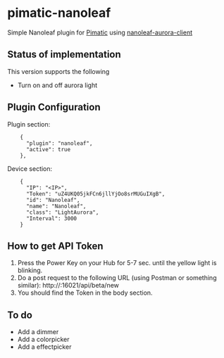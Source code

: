 # pimatic-nanoleaf
Simple Nanoleaf plugin for <a href="https://pimatic.org">Pimatic</a> using <a href="https://github.com/darrent/nanoleaf-aurora-api">nanoleaf-aurora-client</a>

## Status of implementation

This version supports the following
* Turn on and off aurora light

## Plugin Configuration

Plugin section:
```
    {
      "plugin": "nanoleaf",
      "active": true
    },
```
    
 Device section:
``` 
    {
      "IP": "<IP>",
      "Token": "uZ4UKQ05jkFCn6jllYjOo8srMUGuIXgB",
      "id": "Nanoleaf",
      "name": "Nanoleaf",
      "class": "LightAurora",
      "Interval": 3000
    }
 ```
  
## How to get API Token
1. Press the Power Key on your Hub for 5-7 sec. until the yellow light is blinking.
2. Do a post request to the following URL (using Postman or something similar):
http://<IP>:16021/api/beta/new 
3. You should find the Token in the body section.

## To do
- Add a dimmer 
- Add a colorpicker
- Add a effectpicker 

